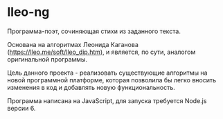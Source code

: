 # lleo-ng

Программа-поэт, сочиняющая стихи из заданного текста.

Основана на алгоритмах Леонида Каганова (https://lleo.me/soft/lleo_dip.htm), и является, по сути, аналогом оригинальной программы.

Цель данного проекта - реализовать существующие алгоритмы на новой программной платформе, которая позволила бы легко вносить изменения в код и добавлять новую функциональность.

Программа написана на JavaScript, для запуска требуется Node.js версии 6.
